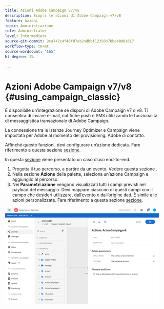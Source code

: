 ```yaml
---
title: Azioni Adobe Campaign v7/v8
description: Scopri le azioni di Adobe Campaign v7/v8
feature: Azioni
topic: Amministrazione
role: Administrator
level: Intermediate
source-git-commit: 9ca747c4f46fd7eb24dbbf12350d7bbe409b1617
workflow-type: tm+mt
source-wordcount: '165'
ht-degree: 1%

---
```


# Azioni Adobe Campaign v7/v8 {#using_campaign_classic}

È disponibile un’integrazione se disponi di Adobe Campaign v7 o v8. Ti consentirà di inviare e-mail, notifiche push e SMS utilizzando le funzionalità di messaggistica transazionale di Adobe Campaign.

La connessione tra le istanze Journey Optimizer e Campaign viene impostata per Adobe al momento del provisioning. Adobe di contatto.

Affinché questo funzioni, devi configurare un’azione dedicata. Fare riferimento a questa sezione [sezione](../action/acc-action.md).

In questa [sezione](../building-journeys/campaign-classic-use-case.md) viene presentato un caso d’uso end-to-end.

1. Progetta il tuo percorso, a partire da un evento. Vedere questa sezione [](../building-journeys/journey.md).
1. Nella sezione **Azione** della palette, seleziona un’azione Campaign e aggiungilo al percorso.
1. Nei **Parametri azione** vengono visualizzati tutti i campi previsti nel payload del messaggio. Devi mappare ciascuno di questi campi con il campo che desideri utilizzare, dall’evento o dall’origine dati. È simile alle azioni personalizzate. Fare riferimento a questa sezione [sezione](../building-journeys/using-custom-actions.md).

![](../assets/accintegration2.png)
